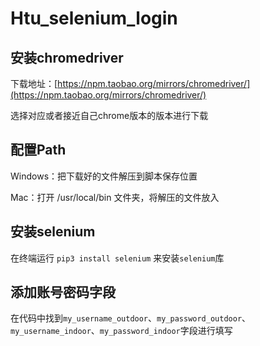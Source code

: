 # Htu_selenium_login
## 安装chromedriver

下载地址：[https://npm.taobao.org/mirrors/chromedriver/](https://npm.taobao.org/mirrors/chromedriver/)

选择对应或者接近自己chrome版本的版本进行下载

## 配置Path

Windows：把下载好的文件解压到脚本保存位置

Mac：打开 /usr/local/bin 文件夹，将解压的文件放入

## 安装selenium

在终端运行 `pip3 install selenium` 来安装`selenium`库

## 添加账号密码字段

在代码中找到`my_username_outdoor`、`my_password_outdoor`、`my_username_indoor`、`my_password_indoor`字段进行填写
